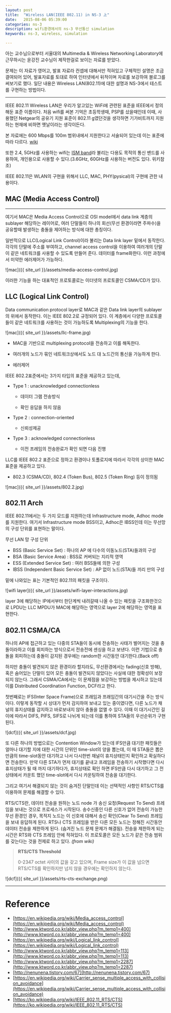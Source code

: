 ```yaml
---
layout: post
title:  "Wireless LAN(IEEE 802.11) in NS-3 上"
date:   2015-08-06 05:39:00
categories: ns-3
description: wifi환경에서의 ns-3 무선통신 simulation
keywords: ns-3, wireless, simulation

---
```


아는 교수님으로부터 서울대의 Multimedia & Wireless Networking Laboratory에 근무하시는 윤강진 교수님이 제작한걸로 보이는 자료를 받았다.

문제는 이 자료가 영어고, 발표 자료라 컨셉에 대해서만 적혀있고 구체적인 설명은 조금 결여되어 있어, 발표자료를 토대로 하여 인터넷에서 뒤적이며 자료를 보강하여 블로그를 써보기로 했다. 일단 내용은 Wireless LAN(802.11)에 대한 설명과 NS-3에서 테스트를 구현하는 방법이다.

----

IEEE 802.11 Wireless LAN은 우리가 알고있는 WiFi에 관련된 표준을 IEEE에서 정의해둔 표준 이름이다. 처음 wifi를 써본 기억은 초등학생때, PSP를 샀을때인데 이때, 사용했던 Netgear의 공유기 지원 표준이 802.11 g였던것을 생각하면 기가비트까지 지원하는 현재에 비하면 옛날이라는 생각이든다.

본 자료에는 600 Mbps를 100m 범위내에서 지원한다고 서술되어 있는데 이는 표준에 따라 다르다. [wiki](https://en.wikipedia.org/wiki/IEEE_802.11)

또한 2.4, 5GHz를 사용하는 wifi는 [ISM band](https://en.wikipedia.org/wiki/ISM_band)라 불리는 다용도 목적의 통신 밴드를 사용하여, 개인용으로 사용할 수 있다.(3.6GHz, 60GHz를 사용하는 버전도 있다. 위키참조)

IEEE 802.11은 WLAN의 구현을 위해서 LLC, MAC, PHY(pysical)의 구현에 관한 내용이다.

## MAC (Media Access Control)

----

여기서 MAC은 Media Access Control으로 OSI model에서 data link 계층의 sublayer 해당하는 레이어로, 여러 단말들이 하나의 회선(무선 환경이라면 주파수)을 공유할때 발생하는 충돌을 제어하는 방식에 대한 총칭이다.

일반적으로 LLC(Logical Link Control)이라 불리는 Data link layer 밑에서 동작한다. 각각의 단말에 주소를 부여하고, channel access control을 이용하여 여러개의 단말이 같은 네트워크를 사용할 수 있도록 만들어 준다. 데이터를 frame화한다. 이런 과정에서 미약한 에러제어가 가능하다. 

![mac]({{ site_url }}/assets/media-access-control.jpg)

이러한 기능을 하는 대표적인 프로토콜로는 이더넷의 프로토콜인 CSMA/CD가 있다.

## LLC (Logical Link Control)

Data communication protocol layer로 MAC과 같은 Data link layer의 sublayer의 위에서  동작한다. 이는 IEEE 802.2로 규정되어 있다.
이 계층에서 다양한 프로토콜들이 같은 네트워크를 사용하는 것이 가능하도록 Multiplexing의 기능을 한다. 

![mac]({{ site_url }}/assets/llc-frame.jpg)

- MAC을 기반으로 multiplexing protocol을  전송하고 이를 해독한다.

- 여러개의 노드가 묶인 네트워크상에서도 노드 대 노드간의 통신을 가능하게 한다.

- 에러제어

IEEE 802.2표준에서는 3가지 타입의 표준을 제공하고 있는데,

- Type 1 : unacknowledged connectionless

	+ 데이터 그램 전송방식

	+ 확인 응답을 하지 않음

- Type 2 : connection-oriented

	+ 신뢰성제공

- Type 3 : acknowledged connectionless

	+ 이전 프레임의 전송완료가 확인 되면 다음 진행


LLC를 IEEE 802.2 표준으로 정하고 환경이나 토폴로지에 따라서 각각의 상이한 MAC 표준을 제공하고 있다.

- 802.3 (CSMA/CD), 802.4 (Token Bus), 802.5 (Token Ring) 등이 정의됨

![mac]({{ site_url }}/assets/802.2.jpg)

## 802.11 Arch

IEEE 802.11에서는 두 가지 모드를 지원하는데 Infrastructure mode, Adhoc mode를 지원한다.
여기서 Infrastructure mode BSS이고, Adhoc은 IBSS인데 이는 무선망의 구성 단위를 표현하는 말이다.

무선 LAN 망 구성 단위

- BSS (Basic Service Set)              : 하나의 AP 에 다수의 이동노드(STA)들과의 구성
- BSA (Basic Service Area)           : BSS로 커버되는 지리적 영역
- ESS (Extended Service Set)           : 여러 BSS들에 의한 구성
- IBSS (Independent Basic Service Set) : AP 없이 노드(STA)들 끼리 만의 구성

밑에 나와있는 표는 기본적인 802.11의 패킷을 구조이다.

![wifi layer]({{ site_url }}/assets/wifi-layer-interactions.jpg)

layer 3에 해당하는 IP에서부터 한단계씩 내려갈때 나올 수 있는 패킷을 구조화한것으로 LPDU는 LLC MPDU가 MAC에 해당하는 영역으로 layer 2에 해당하는 영역을 표현한다.

## 802.11 CSMA/CA

하나의 AP에 접근하고 있는 다중의 STA들이 동시에 전송하는 사태가 벌어지는 것을 충돌이라하고 이를 회피하는 방식으로서 전송전에 센싱을 하고 보낸다. 이런 기법으로 충돌을 회피하는데 충돌이 감지된 경우에는 random한 시간동안 대기한다.(Back off)

하지만 충돌이 발견되지 않은 환경이라 할지라도, 무선환경에서는 fading(신호 방해), 혹은 숨어있는 단말이 있어 모든 충돌이 발견되지 않았다는 사실에 대한 정확성이 보장되지 않는다. 그래서 CSMA/CA에서는 이 문제점을 보강하는 방법을 제시하고 있는데 이를 Distributed Coordination Function, DCF라고 한다.

첫번째로는 IFS(Inter Space Frame)으로 프래임과 프래임간의 대기시간을 주는 방식이다. 이렇게 동작할 시 상대가 먼저 감지하여 보내고 있는 중이였다면, 다른 노드가 채널의 휴지상태를 감지하고 바로보내지 않아 충돌을 없앨 수 있다. 이때 이 대기시간인 길이에 따라서 DIFS, PIFS, SIFS로 나뉘게 되는데 이를 통하여 STA들의 우선순위가 구현된다.

![dcf]({{ site_url }}/assets/dcf.jpg)

또 다른 하나의 방법으로는 Contention Window가 있는데 IFS만큼 대기한 패킷들은 얼마나 대기할 지에 대한 시간의 단위인 time-slot의 양을 뽑는데, 이 때 STA들은 뽑은 만큼의 time-slot동안 대기하고 나서 다시한번 채널이 휴지상태인지 확인하고 확실하다면 전송한다. 만약 다른 STA가 먼저 대기를 끝내고 프레임을 전송하기 시작했다면 다시 휴지상태가 될 때 까지 대기하다가, 휴지상태로 확인 하면 IFS만큼 다시 대기하고 그 전 상태에서 카운트 했던 time-slot에서 다시 카운팅하여 전송을 대기한다.

그리고 여기서 해결되지 않는 것이 숨겨진 단말인데 이는 선택적인 사항인 RTS/CTS를 이용하여 문제를 해결할 수 있다.

RTS/CTS란, 데이터 전송을 원하는 노드 node 가 송신 요청(Request To Send) 프레임을 보내는 것으로 프로세스가 시작된다. 송수신중인 다른 신호가 없어 전송이 가능한 무선 환경인 경우, 목적지 노드는 이 신호에 대해서 송신 확인(Clear To Send) 프레임을 보내 응답하게 된다. RTS나 CTS 프레임을 받은 다른 모든 노드는 정해진 시간동안 데이터 전송을 제한하게 된다. (숨겨진 노드 문제 문제가 해결됨). 전송을 제한하게 되는 시간은 RTS와 CTS 프레임 안에 적혀있다. 이 프로토콜은 모든 노드가 같은 전송 범위를 갖는다는 것을 전제로 하고 있다. *(from wiki)*

> **RTS/CTS Threshold**
>
> 0-2347 octet 사이의 값을 갖고 있으며, Frame size가 이 값을 넘으면 RTS/CTS를 확인하지만 넘지 않을 경우에는 확인하지 않는다.

![dcf]({{ site_url }}/assets/rts-cts-exchange.png)

---

# Reference

- [https://en.wikipedia.org/wiki/Media_access_control](https://en.wikipedia.org/wiki/Media_access_control)
- [http://www.ktword.co.kr/abbr_view.php?m_temp1=400](http://www.ktword.co.kr/abbr_view.php?m_temp1=400)
- [https://en.wikipedia.org/wiki/Logical_link_control](https://en.wikipedia.org/wiki/Logical_link_control)
- [http://www.ktword.co.kr/abbr_view.php?m_temp1=113](http://www.ktword.co.kr/abbr_view.php?m_temp1=113)
- [http://www.ktword.co.kr/abbr_view.php?m_temp1=2287](http://www.ktword.co.kr/abbr_view.php?m_temp1=2287)
- [http://nenunena.tistory.com/67](http://nenunena.tistory.com/67)
- [https://en.wikipedia.org/wiki/Carrier_sense_multiple_access_with_collision_avoidance](https://en.wikipedia.org/wiki/Carrier_sense_multiple_access_with_collision_avoidance)
- [https://ko.wikipedia.org/wiki/IEEE_802.11_RTS/CTS](https://ko.wikipedia.org/wiki/IEEE_802.11_RTS/CTS)